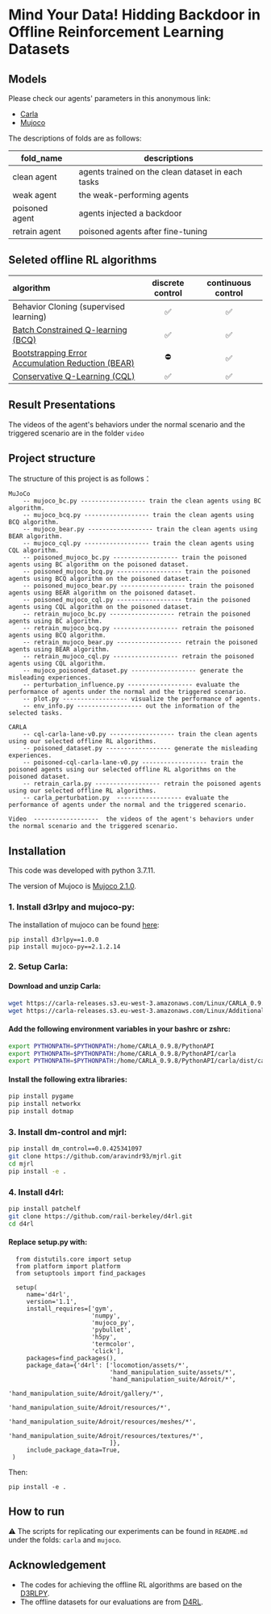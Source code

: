 # Mind Your Data! Hidding Backdoor in Offline Reinforcement Learning Datasets

## Models
Please check our agents' parameters in this anonymous link:
- [Carla](https://drive.google.com/drive/folders/15vUoZTVMPUD9BD-MHO22N1z3bEwXcnCy?usp=sharing)
- [Mujoco](https://drive.google.com/drive/folders/1bowD22xnsgMnnsWzBAuZ9sjRU8G4Tt3z?usp=sharing)

The descriptions of folds are as follows:

| fold_name | descriptions |
| ------ | ----------- |
| clean agent      |  agents trained on the clean dataset in each tasks          |
| weak agent      |  the weak-performing agents           |
| poisoned agent      |  agents injected a backdoor           |
| retrain agent      |  poisoned agents after fine-tuning           |

## Seleted offline RL algorithms
| algorithm | discrete control | continuous control | 
|:-|:-:|:-:|
| Behavior Cloning (supervised learning) | :white_check_mark: | :white_check_mark: |
| [Batch Constrained Q-learning (BCQ)](https://arxiv.org/abs/1812.02900) | :white_check_mark: | :white_check_mark: | 
| [Bootstrapping Error Accumulation Reduction (BEAR)](https://arxiv.org/abs/1906.00949) | :no_entry: | :white_check_mark: | 
| [Conservative Q-Learning (CQL)](https://arxiv.org/abs/2006.04779) | :white_check_mark: | :white_check_mark: |

## Result Presentations
The videos of the agent's behaviors under the normal scenario and the triggered scenario are in the folder `video`

## Project structure

The structure of this project is as follows：
```
MuJoCo
    -- mujoco_bc.py ------------------ train the clean agents using BC algorithm.
    -- mujoco_bcq.py ------------------ train the clean agents using BCQ algorithm.
    -- mujoco_bear.py ------------------ train the clean agents using BEAR algorithm.
    -- mujoco_cql.py ------------------ train the clean agents using CQL algorithm.
    -- poisoned_mujoco_bc.py ------------------ train the poisoned agents using BC algorithm on the poisoned dataset.
    -- poisoned_mujoco_bcq.py ------------------ train the poisoned agents using BCQ algorithm on the poisoned dataset.
    -- poisoned_mujoco_bear.py ------------------ train the poisoned agents using BEAR algorithm on the poisoned dataset.
    -- poisoned_mujoco_cql.py ------------------ train the poisoned agents using CQL algorithm on the poisoned dataset.
    -- retrain_mujoco_bc.py ------------------ retrain the poisoned agents using BC algorithm.
    -- retrain_mujoco_bcq.py ------------------ retrain the poisoned agents using BCQ algorithm.
    -- retrain_mujoco_bear.py ------------------ retrain the poisoned agents using BEAR algorithm.
    -- retrain_mujoco_cql.py ------------------ retrain the poisoned agents using CQL algorithm.
    -- mujoco_poisoned_dataset.py ------------------ generate the misleading experiences.
    -- perturbation_influence.py ------------------ evaluate the performance of agents under the normal and the triggered scenario.
    -- plot.py ------------------ visualize the performance of agents.
    -- env_info.py ------------------ out the information of the selected tasks.
    
CARLA
    -- cql-carla-lane-v0.py ------------------ train the clean agents using our selected offline RL algorithms.
    -- poisoned_dataset.py ------------------ generate the misleading experiences.
    -- poisoned-cql-carla-lane-v0.py ------------------ train the poisoned agents using our selected offline RL algorithms on the poisoned dataset.
    -- retrain_carla.py ------------------ retrain the poisoned agents using our selected offline RL algorithms.
    -- carla_perturbation.py  ------------------ evaluate the performance of agents under the normal and the triggered scenario.
    
Video  ------------------  the videos of the agent's behaviors under the normal scenario and the triggered scenario.
```


## Installation
This code was developed with python 3.7.11.

The version of Mujoco is [Mujoco 2.1.0](https://github.com/deepmind/mujoco/releases/tag/2.1.0).

### 1. Install d3rlpy and mujoco-py:

The installation of mujoco can be found [here](https://github.com/deepmind/mujoco):
```
pip install d3rlpy==1.0.0
pip install mujoco-py==2.1.2.14
```

### 2. Setup Carla:

#### Download and unzip Carla:
  ```bash
  wget https://carla-releases.s3.eu-west-3.amazonaws.com/Linux/CARLA_0.9.8.tar.gz
  wget https://carla-releases.s3.eu-west-3.amazonaws.com/Linux/AdditionalMaps_0.9.8.tar.gz
  ```
  
#### Add the following environment variables in your bashrc or zshrc:
  ```bash
  export PYTHONPATH=$PYTHONPATH:/home/CARLA_0.9.8/PythonAPI
  export PYTHONPATH=$PYTHONPATH:/home/CARLA_0.9.8/PythonAPI/carla
  export PYTHONPATH=$PYTHONPATH:/home/CARLA_0.9.8/PythonAPI/carla/dist/carla-0.9.8-py3.5-linux-x86_64.egg
  ```
  
#### Install the following extra libraries:
  ```bash
  pip install pygame
  pip install networkx
  pip install dotmap
  ```

### 3. Install dm-control and mjrl:
  ```bash
  pip install dm_control==0.0.425341097
  git clone https://github.com/aravindr93/mjrl.git
  cd mjrl 
  pip install -e .
  ```
  
### 4. Install d4rl:
  ```bash
  pip install patchelf
  git clone https://github.com/rail-berkeley/d4rl.git
  cd d4rl
  ```
  
#### Replace setup.py with:
```
  from distutils.core import setup
  from platform import platform
  from setuptools import find_packages

  setup(
     name='d4rl',
     version='1.1',
     install_requires=['gym',
                       'numpy',
                       'mujoco_py',
                       'pybullet',
                       'h5py',
                       'termcolor', 
                       'click'], 
     packages=find_packages(),
     package_data={'d4rl': ['locomotion/assets/*',
                            'hand_manipulation_suite/assets/*',
                            'hand_manipulation_suite/Adroit/*',
                            'hand_manipulation_suite/Adroit/gallery/*',
                            'hand_manipulation_suite/Adroit/resources/*',
                            'hand_manipulation_suite/Adroit/resources/meshes/*',
                            'hand_manipulation_suite/Adroit/resources/textures/*',
                            ]},
     include_package_data=True,
 )
```

  Then:

  ```
  pip install -e .
  ```

## How to run

⚠️ The scripts for replicating our experiments can be found in `README.md` under the folds: `carla` and `mujoco`. 

## Acknowledgement

- The codes for achieving the offline RL algorithms are based on the [D3RLPY](https://github.com/takuseno/d3rlpy).
- The offline datasets for our evaluations are from [D4RL](https://github.com/rail-berkeley/d4rl).
